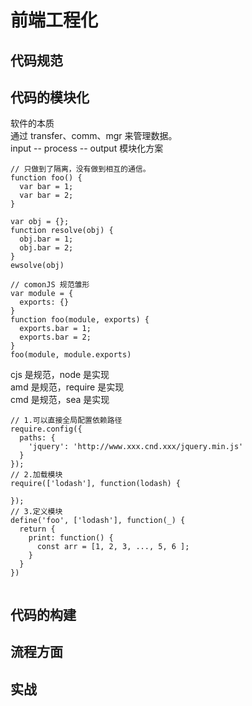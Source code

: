 # 前端工程化
## 代码规范

## 代码的模块化
软件的本质  
通过 transfer、comm、mgr 来管理数据。  
input -- process -- output 
模块化方案  
```
// 只做到了隔离，没有做到相互的通信。  
function foo() {
  var bar = 1;
  var bar = 2;
}
```
```
var obj = {};
function resolve(obj) {
  obj.bar = 1;
  obj.bar = 2;
}
ewsolve(obj)
```
```
// comonJS 规范雏形
var module = {
  exports: {}
}
function foo(module, exports) {
  exports.bar = 1;
  exports.bar = 2;
}
foo(module, module.exports)
```
cjs 是规范，node 是实现  
amd 是规范，require 是实现  
cmd 是规范，sea 是实现  
```
// 1.可以直接全局配置依赖路径
require.config({
  paths: {
    'jquery': 'http://www.xxx.cnd.xxx/jquery.min.js'
  }
});
// 2.加载模块
require(['lodash'], function(lodash) {
  
});
// 3.定义模块
define('foo', ['lodash'], function(_) {
  return {
    print: function() {
      const arr = [1, 2, 3, ..., 5, 6 ];
    }
  }
})
 
```

## 代码的构建
## 流程方面
## 实战
